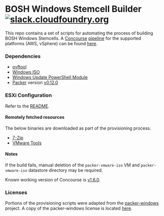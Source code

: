 # BOSH Windows Stemcell Builder [![slack.cloudfoundry.org](https://slack.cloudfoundry.org/badge.svg)](https://slack.cloudfoundry.org)

This repo contains a set of scripts for automating the process of building BOSH Windows Stemcells. A [Concourse](http://concourse.ci/) [pipeline](https://github.com/cloudfoundry-incubator/greenhouse-ci/blob/master/bosh-windows-stemcells.yml) for the supported platforms (AWS, vSphere) can be found [here](https://main.bosh-ci.cf-app.com/pipelines/windows-stemcells).

### Dependencies

* [ovftool](https://www.vmware.com/support/developer/ovf/)
* [Windows ISO](https://www.microsoft.com/en-us/evalcenter/evaluate-windows-server-2012-r2)
* [Windows Update PowerShell Module](https://gallery.technet.microsoft.com/scriptcenter/2d191bcd-3308-4edd-9de2-88dff796b0bc)
* [Packer](https://www.packer.io) version [v0.12.0](https://releases.hashicorp.com/packer/0.12.0/)

### ESXi Configuration

Refer to the [README](./vsphere/README.md).

#### Remotely fetched resources

The below binaries are downloaded as part of the provisioning process.

* [7-Zip](http://www.7-zip.org/a/7z920-x64.msi)
* [VMware Tools](http://softwareupdate.vmware.com/cds/vmw-desktop/ws/12.1.1/3770994/windows/packages/tools-windows.tar)

#### Notes

If the build fails, manual deletion of the `packer-vmware-iso` VM and `packer-vmware-iso` datastore directory may be required.

Known working version of Concourse is [v1.6.0](http://concourse.ci/downloads.html#v160).

### Licenses

Portions of the provisioning scripts were adapted from the [packer-windows](https://github.com/joefitzgerald/packer-windows) project. A copy of the packer-windows license is located [here](vsphere/scripts/LICENSE).
